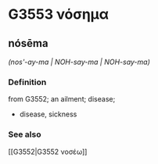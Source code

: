 # G3553 νόσημα

## nósēma

_(nos'-ay-ma | NOH-say-ma | NOH-say-ma)_

### Definition

from G3552; an ailment; disease; 

- disease, sickness

### See also

[[G3552|G3552 νοσέω]]
